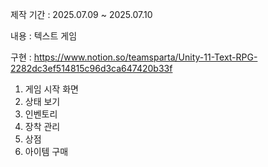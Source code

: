 제작 기간 : 2025.07.09 ~ 2025.07.10

내용 : 텍스트 게임

구현 : 
https://www.notion.so/teamsparta/Unity-11-Text-RPG-2282dc3ef514815c96d3ca647420b33f
1. 게임 시작 화면
2. 상태 보기
3. 인벤토리
4. 장착 관리
5. 상점
6. 아이템 구매
